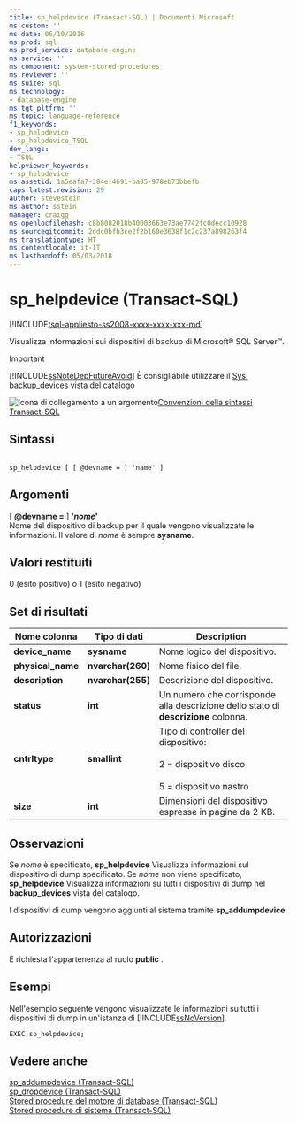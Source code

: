 ```yaml
---
title: sp_helpdevice (Transact-SQL) | Documenti Microsoft
ms.custom: ''
ms.date: 06/10/2016
ms.prod: sql
ms.prod_service: database-engine
ms.service: ''
ms.component: system-stored-procedures
ms.reviewer: ''
ms.suite: sql
ms.technology:
- database-engine
ms.tgt_pltfrm: ''
ms.topic: language-reference
f1_keywords:
- sp_helpdevice
- sp_helpdevice_TSQL
dev_langs:
- TSQL
helpviewer_keywords:
- sp_helpdevice
ms.assetid: 1a5eafa7-384e-4691-ba05-978eb73bbefb
caps.latest.revision: 29
author: stevestein
ms.author: sstein
manager: craigg
ms.openlocfilehash: c8b8082018b40003663e73ae7742fc0decc10928
ms.sourcegitcommit: 2ddc0bfb3ce2f2b160e3638f1c2c237a898263f4
ms.translationtype: HT
ms.contentlocale: it-IT
ms.lasthandoff: 05/03/2018
---
```

# <a name="sphelpdevice-transact-sql"></a>sp_helpdevice (Transact-SQL)
[!INCLUDE[tsql-appliesto-ss2008-xxxx-xxxx-xxx-md](../../includes/tsql-appliesto-ss2008-xxxx-xxxx-xxx-md.md)]

  Visualizza informazioni sui dispositivi di backup di Microsoft® SQL Server™.  
  
> [!IMPORTANT]  
>  [!INCLUDE[ssNoteDepFutureAvoid](../../includes/ssnotedepfutureavoid-md.md)] È consigliabile utilizzare il [Sys. backup_devices](../../relational-databases/system-catalog-views/sys-backup-devices-transact-sql.md) vista del catalogo  
  
 ![Icona di collegamento a un argomento](../../database-engine/configure-windows/media/topic-link.gif "Icona di collegamento a un argomento")[Convenzioni della sintassi Transact-SQL](../../t-sql/language-elements/transact-sql-syntax-conventions-transact-sql.md)  
  
## <a name="syntax"></a>Sintassi  
  
```  
  
sp_helpdevice [ [ @devname = ] 'name' ]  
```  
  
## <a name="arguments"></a>Argomenti  
 [  **@devname =** ] **'***nome***'**  
 Nome del dispositivo di backup per il quale vengono visualizzate le informazioni. Il valore di *nome* è sempre **sysname**.  
  
## <a name="return-code-values"></a>Valori restituiti  
 0 (esito positivo) o 1 (esito negativo)  
  
## <a name="result-sets"></a>Set di risultati  
  
|Nome colonna|Tipo di dati|Description|  
|-----------------|---------------|-----------------|  
|**device_name**|**sysname**|Nome logico del dispositivo.|  
|**physical_name**|**nvarchar(260)**|Nome fisico del file.|  
|**description**|**nvarchar(255)**|Descrizione del dispositivo.|  
|**status**|**int**|Un numero che corrisponde alla descrizione dello stato di **descrizione** colonna.|  
|**cntrltype**|**smallint**|Tipo di controller del dispositivo:<br /><br /> 2 = dispositivo disco<br /><br /> 5 = dispositivo nastro|  
|**size**|**int**|Dimensioni del dispositivo espresse in pagine da 2 KB.|  
  
## <a name="remarks"></a>Osservazioni  
 Se *nome* è specificato, **sp_helpdevice** Visualizza informazioni sul dispositivo di dump specificato. Se *nome* non viene specificato, **sp_helpdevice** Visualizza informazioni su tutti i dispositivi di dump nel **backup_devices** vista del catalogo.  
  
 I dispositivi di dump vengono aggiunti al sistema tramite **sp_addumpdevice**.  
  
## <a name="permissions"></a>Autorizzazioni  
 È richiesta l'appartenenza al ruolo **public** .  
  
## <a name="examples"></a>Esempi  
 Nell'esempio seguente vengono visualizzate le informazioni su tutti i dispositivi di dump in un'istanza di [!INCLUDE[ssNoVersion](../../includes/ssnoversion-md.md)].  
  
```  
EXEC sp_helpdevice;  
```  
  
## <a name="see-also"></a>Vedere anche  
 [sp_addumpdevice &#40;Transact-SQL&#41;](../../relational-databases/system-stored-procedures/sp-addumpdevice-transact-sql.md)   
 [sp_dropdevice &#40;Transact-SQL&#41;](../../relational-databases/system-stored-procedures/sp-dropdevice-transact-sql.md)   
 [Stored procedure del motore di database &#40;Transact-SQL&#41;](../../relational-databases/system-stored-procedures/database-engine-stored-procedures-transact-sql.md)   
 [Stored procedure di sistema &#40;Transact-SQL&#41;](../../relational-databases/system-stored-procedures/system-stored-procedures-transact-sql.md)  
  
  
